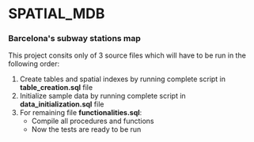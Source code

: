# SPATIAL_MDB
### Barcelona's subway stations map
This project consits only of 3 source files which will have to be run in the following order:
1.  Create tables and spatial indexes by running complete script in **table_creation.sql** file
2.  Initialize sample data by running complete script in **data_initialization.sql** file
3.  For remaining file **functionalities.sql**:
    *  Compile all procedures and functions
    *  Now the tests are ready to be run
